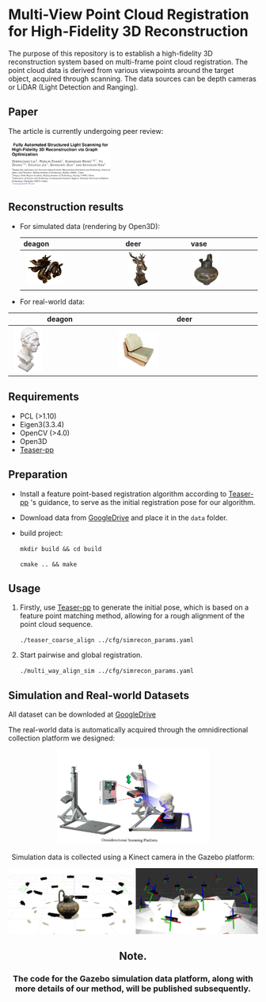 # Multi-View Point Cloud Registration for High-Fidelity 3D Reconstruction

The purpose of this repository is to establish a high-fidelity 3D reconstruction system based on multi-frame point cloud registration. The point cloud data is derived from various viewpoints around the target object, acquired through scanning. The data sources can be depth cameras or LiDAR (Light Detection and Ranging). 

## Paper

The article is currently undergoing peer review:

<img src="resources/paper.png" style="max-width: 40%; height: auto; margin: 0 5px;" />


## Reconstruction results

- For simulated data (rendering by Open3D):

  | deagon                                                       | deer                                                         | vase                                                         |
  | ------------------------------------------------------------ | ------------------------------------------------------------ | ------------------------------------------------------------ |
  | <img src="resources/dragon.png" style="max-width: 40%; height: auto; margin: 0 5px;" /> | <img src="resources/deer.png" style="max-width: 40%; height: auto; margin: 0 5px;" /> | <img src="resources/vase.png" style="max-width: 40%; height: auto; margin: 0 5px;" /> |

  

- For real-world data:

| deagon                                                       | deer                                                         |
| ------------------------------------------------------------ | ------------------------------------------------------------ |
| <img src="resources/status.png" style="max-width: 30%; height: auto; margin: 0 5px;" /> | <img src="resources/sofa.png" style="max-width: 30%; height: auto; margin: 0 5px;" /> |

## Requirements

- PCL (>1.10)
- Eigen3(3.3.4)
- OpenCV (>4.0)
- Open3D
-  [Teaser-pp](https://github.com/MIT-SPARK/TEASER-plusplus) 

## Preparation 

- Install a feature point-based registration algorithm according to  [Teaser-pp](https://github.com/MIT-SPARK/TEASER-plusplus) 's guidance, to serve as the initial registration pose for our algorithm.

- Download data from [GoogleDrive](https://drive.google.com/drive/folders/1zLcwRlwguh5txwxgK075HkXIG-hlaE5V?usp=sharing) and place it in the `data` folder.

- build project:

  ` mkdir build && cd build `

  `cmake .. && make`

 

## Usage

1. Firstly, use [Teaser-pp](https://github.com/MIT-SPARK/TEASER-plusplus) to generate the initial pose, which is based on a feature point matching method, allowing for a rough alignment of the point cloud sequence.

   `./teaser_coarse_align ../cfg/simrecon_params.yaml`

2. Start pairwise and global registration.

   `./multi_way_align_sim ../cfg/simrecon_params.yaml `

## Simulation and Real-world Datasets

All dataset can be downloded at [GoogleDrive](https://drive.google.com/drive/folders/1zLcwRlwguh5txwxgK075HkXIG-hlaE5V?usp=sharing)  

The real-world data is automatically acquired through the omnidirectional collection platform we designed:



<div align=center><img src="resources/platform.png" style="zoom:30%;" />



Simulation data is collected using a Kinect camera in the Gazebo platform:


<div align=center><img src="resources/gazebo.png" style="zoom:50%;" />



## Note.

### The code for the Gazebo simulation data platform, along with more details of our method, will be published subsequently.
